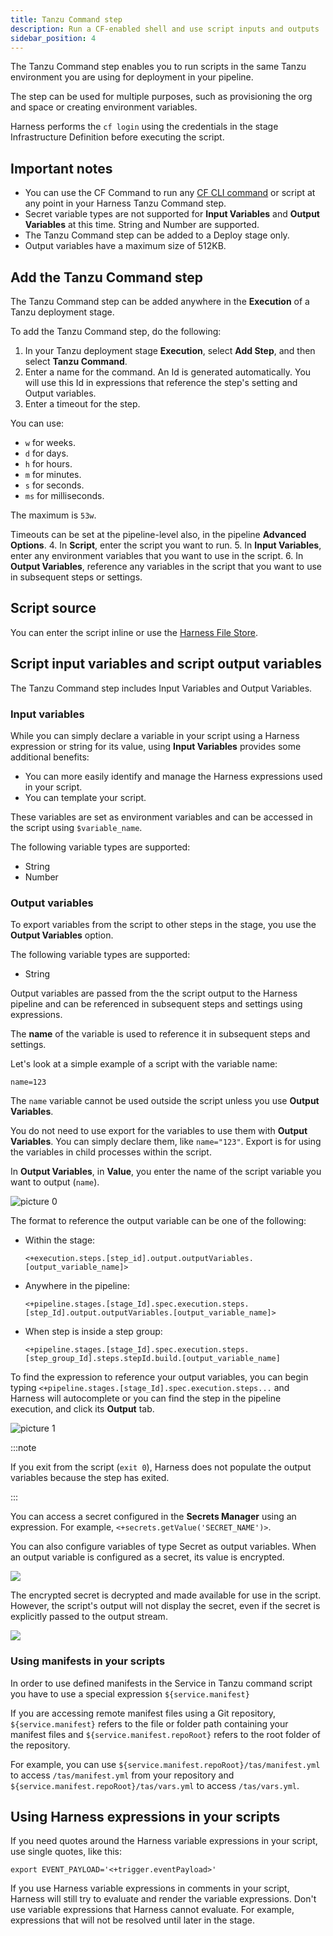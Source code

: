 ```yaml
---
title: Tanzu Command step
description: Run a CF-enabled shell and use script inputs and outputs
sidebar_position: 4
---
```


The Tanzu Command step enables you to run scripts in the same Tanzu environment you are using for deployment in your pipeline.

The step can be used for multiple purposes, such as provisioning the org and space or creating environment variables.

Harness performs the `cf login` using the credentials in the stage Infrastructure Definition before executing the script.


## Important notes

- You can use the CF Command to run any [CF CLI command](https://cli.cloudfoundry.org/en-US/v6/) or script at any point in your Harness Tanzu Command step.
- Secret variable types are not supported for **Input Variables** and **Output Variables** at this time. String and Number are supported.
- The Tanzu Command step can be added to a Deploy stage only.
- Output variables have a maximum size of 512KB.

## Add the Tanzu Command step

The Tanzu Command step can be added anywhere in the **Execution** of a Tanzu deployment stage.

To add the Tanzu Command step, do the following:

1.  In your Tanzu deployment stage **Execution**, select **Add Step**, and then select **Tanzu Command**.
2.  Enter a name for the command. An Id is generated automatically. You will use this Id in expressions that reference the step's setting and Output variables.
3.  Enter a timeout for the step.

  You can use:
  
  - `w` for weeks.
  - `d` for days.
  - `h` for hours.
  - `m` for minutes.
  - `s` for seconds.
  - `ms` for milliseconds.
  
  The maximum is `53w`.
  
  Timeouts can be set at the pipeline-level also, in the pipeline **Advanced Options**.
4.  In **Script**, enter the script you want to run.
5.  In **Input Variables**, enter any environment variables that you want to use in the script.
6.  In **Output Variables**, reference any variables in the script that you want to use in subsequent steps or settings.


## Script source

You can enter the script inline or use the [Harness File Store](/docs/continuous-delivery/x-platform-cd-features/services/add-inline-manifests-using-file-store).

## Script input variables and script output variables

The Tanzu Command step includes Input Variables and Output Variables. 

### Input variables

While you can simply declare a variable in your script using a Harness expression or string for its value, using **Input Variables** provides some additional benefits:

- You can more easily identify and manage the Harness expressions used in your script.
- You can template your script.

These variables are set as environment variables and can be accessed in the script using `$variable_name`.

The following variable types are supported:

- String
- Number

### Output variables

To export variables from the script to other steps in the stage, you use the **Output Variables** option.

The following variable types are supported:

- String

Output variables are passed from the the script output to the Harness pipeline and can be referenced in subsequent steps and settings using expressions.

The **name** of the variable is used to reference it in subsequent steps and settings.


Let's look at a simple example of a script with the variable name:

```
name=123
```

The `name` variable cannot be used outside the script unless you use **Output Variables**.

You do not need to use export for the variables to use them with **Output Variables**. You can simply declare them, like `name="123"`. Export is for using the variables in child processes within the script.

In **Output Variables**, in **Value**, you enter the name of the script variable you want to output (`name`).

![picture 0](static/6f6260d9bd24a28eb8c496626129149796a27ba3b4a1f9edd41bfda0ad5944d8.png)  

The format to reference the output variable can be one of the following:

- Within the stage:

  `<+execution.steps.[step_id].output.outputVariables.[output_variable_name]>`
- Anywhere in the pipeline:
  
  `<+pipeline.stages.[stage_Id].spec.execution.steps.[step_Id].output.outputVariables.[output_variable_name]>`
- When step is inside a step group:
  
  `<+pipeline.stages.[stage_Id].spec.execution.steps.[step_group_Id].steps.stepId.build.[output_variable_name]`

To find the expression to reference your output variables, you can begin typing `<+pipeline.stages.[stage_Id].spec.execution.steps...` and Harness will autocomplete or you can find the step in the pipeline execution, and click its **Output** tab.

![picture 1](static/81d68966ddb64d7a3c2f84008df38d459f70738f51db9f57a42fd182db1d9f33.png)  

:::note

If you exit from the script (`exit 0`), Harness does not populate the output variables because the step has exited.

:::

You can access a secret configured in the **Secrets Manager** using an expression. For example, `<+secrets.getValue('SECRET_NAME')>`.

You can also configure variables of type Secret as output variables. When an output variable is configured as a secret, its value is encrypted. 

![](static/tanzu-secrets-output-variable.png)

The encrypted secret is decrypted and made available for use in the script. However, the script's output will not display the secret, even if the secret is explicitly passed to the output stream.

![](static/output-variable-logs.png)

### Using manifests in your scripts

In order to use defined manifests in the Service in Tanzu command script you have to use a special expression `${service.manifest}`

If you are accessing remote manifest files using a Git repository, `${service.manifest}` refers to the file or folder path containing your manifest files and `${service.manifest.repoRoot}` refers to the root folder of the repository.

For example, you can use `${service.manifest.repoRoot}/tas/manifest.yml` to access `/tas/manifest.yml` from your repository and `${service.manifest.repoRoot}/tas/vars.yml` to access `/tas/vars.yml`.

## Using Harness expressions in your scripts

If you need quotes around the Harness variable expressions in your script, use single quotes, like this:

```
export EVENT_PAYLOAD='<+trigger.eventPayload>'
```

If you use Harness variable expressions in comments in your script, Harness will still try to evaluate and render the variable expressions. Don't use variable expressions that Harness cannot evaluate. For example, expressions that will not be resolved until later in the stage.

